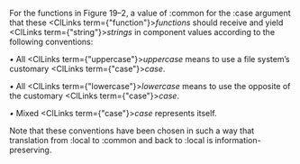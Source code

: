  



For the functions in Figure 19–2, a value of :common for the :case argument that these <ClLinks  term={"function"}><i>functions</i></ClLinks> should receive and yield <ClLinks  term={"string"}><i>strings</i></ClLinks> in component values according to the following conventions: 



*•* All <ClLinks  term={"uppercase"}><i>uppercase</i></ClLinks> means to use a file system’s customary <ClLinks  term={"case"}><i>case</i></ClLinks>. 



*•* All <ClLinks  term={"lowercase"}><i>lowercase</i></ClLinks> means to use the opposite of the customary <ClLinks  term={"case"}><i>case</i></ClLinks>. 



*•* Mixed <ClLinks  term={"case"}><i>case</i></ClLinks> represents itself. 



Note that these conventions have been chosen in such a way that translation from :local to :common and back to :local is information-preserving. 



